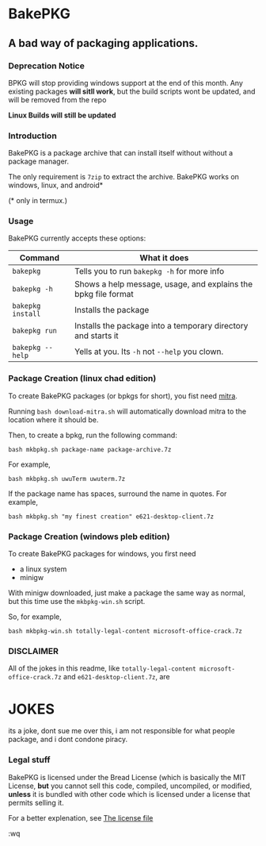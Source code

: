 # BakePKG
## A bad way of packaging applications.

### Deprecation Notice
BPKG will stop providing windows support at the end of this month. Any existing packages **will sitll work**, but the build scripts wont be updated, and will be removed from the repo

**Linux Builds will still be updated**

### Introduction
BakePKG is a package archive that can install itself without without a package manager.

The only requirement is `7zip` to extract the archive. BakePKG works on windows, linux, and android*


(* only in termux.)

### Usage
BakePKG currently accepts these options:

| Command           | What it does                                                   |
|-------------------|----------------------------------------------------------------|
| `bakepkg`         | Tells you to run `bakepkg -h` for more info                    |
| `bakepkg -h`      | Shows a help message, usage, and explains the bpkg file format |
| `bakepkg install` | Installs the package                                           |
| `bakepkg run`     | Installs the package into a temporary directory and starts it  |
| `bakepkg --help`  | Yells at you. Its `-h` not `--help` you clown.                 |

### Package Creation (linux chad edition)
To create BakePKG packages (or bpkgs for short), you fist need [mitra](https://github.com/corkami/mitra).

Running `bash download-mitra.sh` will automatically download mitra to the location where it should be.

Then, to create a bpkg, run the following command:
```
bash mkbpkg.sh package-name package-archive.7z
```
For example,
```
bash mkbpkg.sh uwuTerm uwuterm.7z
```

If the package name has spaces, surround the name in quotes.
For example,
```
bash mkbpkg.sh "my finest creation" e621-desktop-client.7z
```


### Package Creation (windows pleb edition)
To create BakePKG packages for windows, you first need
- a linux system
- minigw

With minigw downloaded, just make a package the same way as normal, but this time use the `mkbpkg-win.sh` script.

So, for example,
```
bash mkbpkg-win.sh totally-legal-content microsoft-office-crack.7z
```

### DISCLAIMER
All of the jokes in this readme, like `totally-legal-content microsoft-office-crack.7z` and `e621-desktop-client.7z`, are 
# JOKES
its a joke, dont sue me over this, i am not responsible for what people package, and i dont condone piracy.

### Legal stuff
BakePKG is licensed under the Bread License (which is basically the MIT License, **but** you cannot sell this code, compiled, uncompiled, or modified, **unless** it is bundled with other code which is licensed under a license that permits selling it.

For a better explenation, see [The license file](LICENSE.md)

:wq
